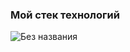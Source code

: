 ### Мой стек технологий


![Без названия](https://user-images.githubusercontent.com/97886241/199218945-7aaa2e0e-3090-46dc-8fd8-0a17371aef2a.svg)
